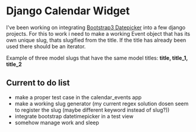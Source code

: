 # Django Calendar Widget

I've been working on integrating [Bootstrap3 Datepicker](https://eonasdan.github.io/bootstrap-datetimepicker/) into a few django projects.
For this to work i need to make a working Event object that has its own unique slug, thats slugified from the title. If the title has already been used there should be an iterator.

Example of three model slugs that have the same model titles: **title, title_1, title_2**

## Current to do list
- make a proper test case in the calendar_events app
- make a working slug generator (my current regex solution dosen seem to register the slug (maybe different keyword instead of slug?))
- integrate bootstrap datetimepicker in a test view
- somehow manage work and sleep
